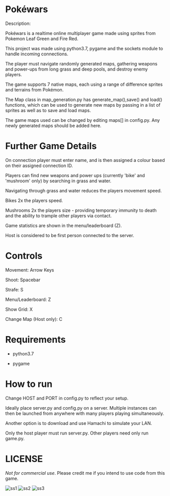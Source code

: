 # Pokéwars

Description:

Pokéwars is a realtime online multiplayer game made using sprites from Pokemon Leaf Green and Fire Red. 

This project was made using python3.7, pygame and the sockets module to handle incoming connections.

The player must navigate randomly generated maps, gathering weapons and power-ups from long grass and deep pools, and destroy enemy players.

The game supports 7 native maps, each using a range of difference sprites and terrains from Pokémon. 

The Map class in  map_generation.py has generate_map(),save() and load() functions, which can be used to generate new maps by passing in a list of sprites as well as to save and load maps. 

The game maps used can be changed by editing maps[] in config.py. Any newly generated maps should be added here.


# Further Game Details

On connection player must enter name, and is then assigned a colour based on their assigned connection ID.

Players can find new weapons and power ups (currently 'bike' and 'mushroom' only) by searching in grass and water.

Navigating through grass and water reduces the players movement speed. 

Bikes 2x the players speed.

Mushrooms 2x the players size - providing temporary immunity to death and the ability to trample other players via contact.

Game statistics are shown in the menu/leaderboard (Z).

Host is considered to be first person connected to the server.

# Controls

Movement: Arrow Keys

Shoot: Spacebar

Strafe: S

Menu/Leaderboard: Z

Show Grid: X

Change Map (Host only): C

# Requirements
- python3.7

- pygame

# How to run

Change HOST and PORT in config.py to reflect your setup.

Ideally place server.py and config.py on a server. Multiple instances can then be launched from anywhere with many players playing simultaneously.

Another option is to download and use Hamachi to simulate your LAN. 

Only the host player must run server.py. Other players need only run game.py.

# LICENSE

<em>Not for commercial use</em>. Please credit me if you intend to use code from this game.


![ss1](https://user-images.githubusercontent.com/31314787/75720241-0e3b3100-5cce-11ea-9f9b-724fa0e9b7a1.PNG)
![ss2](https://user-images.githubusercontent.com/31314787/75720244-0f6c5e00-5cce-11ea-8e1a-943334dad200.PNG)
![ss3](https://user-images.githubusercontent.com/31314787/75720246-1004f480-5cce-11ea-91be-46d8b6434351.PNG)
